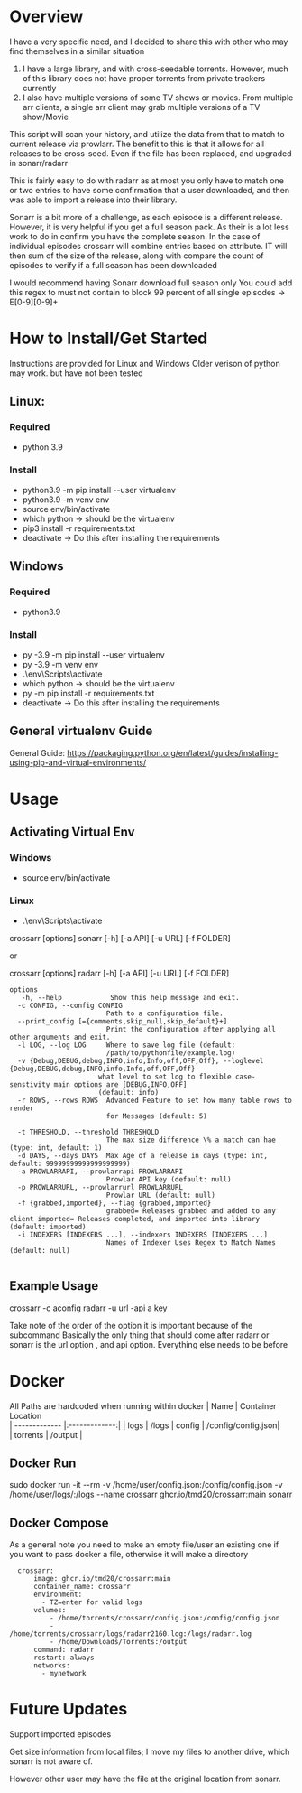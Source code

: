# Overview

I have a very specific need, and I decided to share this with other who may find themselves in a similar situation
1. I have a large library, and with cross-seedable torrents. However, much of this library does not have proper torrents from private trackers currently
2. I also have multiple versions of some TV shows or movies. From multiple arr clients, a single arr client may grab multiple versions of a TV show/Movie

This script will scan your history, and utilize the data from that to match to current release via prowlarr.
The benefit to this is that it allows for all releases to be cross-seed. Even if the file has been replaced, and upgraded in sonarr/radarr

This is fairly easy to do with radarr as at most you only have to match one or two entries to have some confirmation that a user downloaded, and then was able to import a release into their library. 

Sonarr is a bit more of a challenge, as each episode is a different release. However, it is very helpful if you get a full season pack. As their is a lot less work to do in confirm you have the complete season. In the case of individual episodes crossarr will combine entries based on attribute. IT will then sum of the size of the release, along with compare the count of episodes to verify if a full season has been downloaded

I would recommend having Sonarr download full season only
    You could add this regex to must not contain to block 99 percent of all single episodes
    -> E[0-9][0-9]+

# How to Install/Get Started 
Instructions are provided for Linux and Windows
Older verison of python may work. but have not been tested
## Linux: 
### Required
  * python 3.9
### Install
* python3.9 -m pip install --user virtualenv
* python3.9 -m venv env
* source env/bin/activate
* which python -> should be the virtualenv
* pip3 install -r requirements.txt
* deactivate -> Do this after installing the requirements

## Windows
### Required
  * python3.9
### Install
* py -3.9 -m pip install --user virtualenv
* py -3.9 -m venv env
* .\env\Scripts\activate
* which python -> should be the virtualenv
* py -m pip install -r requirements.txt
* deactivate -> Do this after installing the requirements

## General virtualenv Guide


General Guide: https://packaging.python.org/en/latest/guides/installing-using-pip-and-virtual-environments/


# Usage
## Activating Virtual Env
### Windows
* source env/bin/activate
### Linux
* .\env\Scripts\activate


 crossarr [options] sonarr [-h] [-a API] [-u URL] [-f FOLDER]
 
 or 
 
 crossarr [options] radarr [-h] [-a API] [-u URL] [-f FOLDER]



```
options
   -h, --help            Show this help message and exit.
  -c CONFIG, --config CONFIG
                        Path to a configuration file.
  --print_config [={comments,skip_null,skip_default}+]
                        Print the configuration after applying all other arguments and exit.
  -l LOG, --log LOG     Where to save log file (default:
                        /path/to/pythonfile/example.log)
  -v {Debug,DEBUG,debug,INFO,info,Info,off,OFF,Off}, --loglevel {Debug,DEBUG,debug,INFO,info,Info,off,OFF,Off}
                      what level to set log to flexible case-senstivity main options are [DEBUG,INFO,OFF]
                      (default: info)
  -r ROWS, --rows ROWS  Advanced Feature to set how many table rows to render
                        for Messages (default: 5)

  -t THRESHOLD, --threshold THRESHOLD
                        The max size difference \% a match can hae (type: int, default: 1)
  -d DAYS, --days DAYS  Max Age of a release in days (type: int, default: 99999999999999999999)
  -a PROWLARRAPI, --prowlarrapi PROWLARRAPI
                        Prowlar API key (default: null)
  -p PROWLARRURL, --prowlarrurl PROWLARRURL
                        Prowlar URL (default: null)
  -f {grabbed,imported}, --flag {grabbed,imported}
                        grabbed= Releases grabbed and added to any client imported= Releases completed, and imported into library (default: imported)
  -i INDEXERS [INDEXERS ...], --indexers INDEXERS [INDEXERS ...]
                        Names of Indexer Uses Regex to Match Names (default: null)
                        
  ```


## Example Usage
crossarr -c aconfig radarr -u url -api a key

Take note of the order of the option it is important because of the subcommand
Basically the only thing that should come after radarr or sonarr is the url option , and api option.
Everything else needs to be before

# Docker

All Paths are hardcoded when running within docker
| Name          | Container Location          
| ------------- |:-------------:| 
| logs      | /logs
| config        | /config/config.json|   
| torrents | /output      |


## Docker Run

sudo docker run -it --rm -v /home/user/config.json:/config/config.json -v /home/user/logs/:/logs --name crossarr ghcr.io/tmd20/crossarr:main sonarr

## Docker Compose
As a general note you need to make an empty file/user an existing one if you want to pass docker a file, otherwise it will make a directory
```
  crossarr:
      image: ghcr.io/tmd20/crossarr:main
      container_name: crossarr
      environment:
        - TZ=enter for valid logs
      volumes:
          - /home/torrents/crossarr/config.json:/config/config.json
          - /home/torrents/crossarr/logs/radarr2160.log:/logs/radarr.log
          - /home/Downloads/Torrents:/output
      command: radarr
      restart: always
      networks:
        - mynetwork

```





# Future Updates
Support imported episodes

Get size information from local files; I move my files to another drive, which sonarr is not aware of. 

However other user may have the file at the original location from sonarr.
